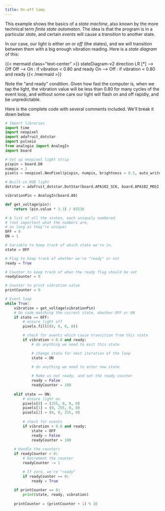 ```yaml
---
title: On-off lamp
---
```

This example shows the basics of a *state machine*, also known by the
more technical term *finite state automaton*. The idea is that the
program is in a particular *state*, and certain *events* will cause
a *transition* to another state.

In our case, our light is either *on* or *off* (the states), and we
will transition between them with a big enough vibration reading.
Here is a *state diagram* of this:

{{< mermaid class="text-center" >}}
stateDiagram-v2
    direction LR
    [*] --> Off
    Off --> On : if vibration < 0.80 and ready
    On --> Off : if vibration < 0.80 and ready
{{< /mermaid >}}

Note the "and ready" condition. Given how fast the computer is,
when we tap the light, the vibration value will be less than 0.80 for
many cycles of the event loop, and without some care our light will
flash on and off rapidly, and be unpredictable.

Here is the complete code with several comments included.
We'll break it down below.

```python {linenos=table}
# Import libraries
import time
import neopixel
import adafruit_dotstar
import pulseio
from analogio import AnalogIn
import board

# Set up neopixel light strip
pixpin = board.D0
numpix = 3
pixels = neopixel.NeoPixel(pixpin, numpix, brightness = 0.5, auto_write=True, pixel_order=neopixel.GRBW)

# Built-in RGB light
dotstar = adafruit_dotstar.DotStar(board.APA102_SCK, board.APA102_MOSI, 1)

vibrationPin = AnalogIn(board.A0)

def get_voltage(pin):
    return (pin.value * 3.3) / 65536

# A list of all the states, each uniquely numbered
# (not important what the numbers are,
# as long as they're unique)
OFF = 0
ON = 1

# Variable to keep track of which state we're in.
state = OFF

# Flag to keep track of whether we're "ready" or not
ready = True

# Counter to keep track of when the ready flag should be set
readyCounter = 0

# Counter to print vibration value
printCounter = 0

# Event loop
while True:
    vibration = get_voltage(vibrationPin)
    # Do code matching the current state, whether OFF or ON
    if state == OFF:
        # ensure light off
        pixels.fill((0, 0, 0, 0))

        # check for events which cause transition from this state
        if vibration < 0.8 and ready:
            # do anything we need to exit this state

            # change state for next iteration of the loop
            state = ON

            # do anything we need to enter new state
            
            # Make us not ready, and set the ready counter
            ready = False
            readyCounter = 100
    
    elif state == ON:
        # ensure light on
        pixels[0] = (255, 0, 0, 0)
        pixels[1] = (0, 255, 0, 0)
        pixels[2] = (0, 0, 255, 0)
    
        # check for events
        if vibration < 0.8 and ready:
            state = OFF
            ready = False
            readyCounter = 100
    
    # Handle the counters
    if readyCounter > 0:
        # Decrement the counter
        readyCounter -= 1

        # If zero, we're "ready"
        if readyCounter == 0:
            ready = True
    
    if printCounter == 0:
        print(state, ready, vibration)
    
    printCounter = (printCounter + 1) % 10
```

